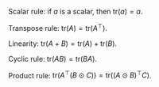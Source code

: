
Scalar rule: if $a$ is a scalar, then $\mathrm{tr}(a) = a$.

Transpose rule: $\mathrm{tr}(A) = \mathrm{tr}(A^\top)$.

Linearity: $\mathrm{tr}(A + B) = \mathrm{tr}(A) + \mathrm{tr}(B)$.

Cyclic rule: $\mathrm{tr}(AB) = \mathrm{tr}(BA)$. 

Product rule: $\mathrm{tr}(A^\top (B \odot C)) = \mathrm{tr}((A \odot B)^\top C)$.